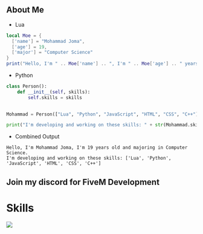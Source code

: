 ## About Me

* Lua

```lua
local Moe = {
  ['name'] = "Mohammad Joma",
  ['age'] = 19,
  ['major'] = "Computer Science"
}
print("Hello, I'm " .. Moe['name'] .. ", I'm " .. Moe['age'] .. " years old and majoring in " .. Moe['major'] .. ".")
```
* Python

```python
class Person():
    def __init__(self, skills):
        self.skills = skills
        

Mohammad = Person(["Lua", "Python", "JavaScript", "HTML", "CSS", "C++"])

print("I'm developing and working on these skills: " + str(Mohammad.skills))
```
* Combined Output

```
Hello, I'm Mohammad Joma, I'm 19 years old and majoring in Computer Science.
I'm developing and working on these skills: ['Lua', 'Python', 'JavaScript', 'HTML', 'CSS', 'C++']
```

## Join my discord for FiveM Development
<p>
  <a href="https://discord.gg/MBrU2TZnKc"
    <img src="https://skillicons.dev/icons?i=discord" />
  </a>
</p>

# Skills
<p>
  <a href="https://skillicons.dev">
    <img src="https://skillicons.dev/icons?i=c,cpp,lua,py,git,github,bots,js,html,css,blender,robloxstudio" />
  </a>
</p>
